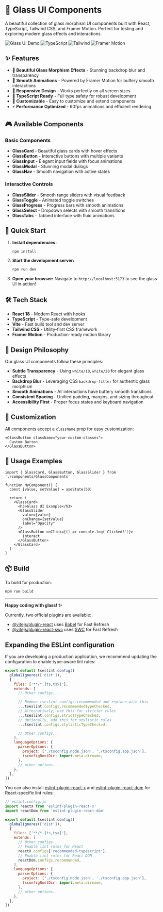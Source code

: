 # 🌟 Glass UI Components

A beautiful collection of glass morphism UI components built with React, TypeScript, Tailwind CSS, and Framer Motion. Perfect for testing and exploring modern glass effects and interactions.

![Glass UI Demo](https://img.shields.io/badge/Demo-Live-brightgreen) ![TypeScript](https://img.shields.io/badge/TypeScript-Ready-blue) ![Tailwind](https://img.shields.io/badge/Tailwind-CSS-06B6D4) ![Framer Motion](https://img.shields.io/badge/Framer-Motion-FF0080)

## ✨ Features

- 🎨 **Beautiful Glass Morphism Effects** - Stunning backdrop blur and transparency
- 🚀 **Smooth Animations** - Powered by Framer Motion for buttery smooth interactions
- 📱 **Responsive Design** - Works perfectly on all screen sizes
- 🎯 **TypeScript Ready** - Full type safety for robust development
- 🔧 **Customizable** - Easy to customize and extend components
- ⚡ **Performance Optimized** - 60fps animations and efficient rendering

## 🎮 Available Components

### Basic Components
- **GlassCard** - Beautiful glass cards with hover effects
- **GlassButton** - Interactive buttons with multiple variants
- **GlassInput** - Elegant input fields with focus animations
- **GlassModal** - Stunning modal dialogs
- **GlassNav** - Smooth navigation with active states

### Interactive Controls
- **GlassSlider** - Smooth range sliders with visual feedback
- **GlassToggle** - Animated toggle switches
- **GlassProgress** - Progress bars with smooth animations
- **GlassSelect** - Dropdown selects with smooth transitions
- **GlassTabs** - Tabbed interface with fluid animations

## 🚀 Quick Start

1. **Install dependencies:**
   ```bash
   npm install
   ```

2. **Start the development server:**
   ```bash
   npm run dev
   ```

3. **Open your browser:**
   Navigate to `http://localhost:5173` to see the glass UI in action!

## 🛠️ Tech Stack

- **React 18** - Modern React with hooks
- **TypeScript** - Type-safe development
- **Vite** - Fast build tool and dev server
- **Tailwind CSS** - Utility-first CSS framework
- **Framer Motion** - Production-ready motion library

## 🎨 Design Philosophy

Our glass UI components follow these principles:

- **Subtle Transparency** - Using `white/10`, `white/20` for elegant glass effects
- **Backdrop Blur** - Leveraging CSS `backdrop-filter` for authentic glass morphism
- **Smooth Animations** - All interactions have buttery smooth transitions
- **Consistent Spacing** - Unified padding, margins, and sizing throughout
- **Accessibility First** - Proper focus states and keyboard navigation

## 🔧 Customization

All components accept a `className` prop for easy customization:

```tsx
<GlassButton className="your-custom-classes">
  Custom Button
</GlassButton>
```

## 🎯 Usage Examples

```tsx
import { GlassCard, GlassButton, GlassSlider } from './components/GlassComponents'

function MyComponent() {
  const [value, setValue] = useState(50)
  
  return (
    <GlassCard>
      <h3>Glass UI Example</h3>
      <GlassSlider 
        value={value} 
        onChange={setValue} 
        label="Opacity" 
      />
      <GlassButton onClick={() => console.log('Clicked!')}>
        Interact
      </GlassButton>
    </GlassCard>
  )
}
```

## 📦 Build

To build for production:

```bash
npm run build
```

---

**Happy coding with glass! ✨**

Currently, two official plugins are available:

- [@vitejs/plugin-react](https://github.com/vitejs/vite-plugin-react/blob/main/packages/plugin-react) uses [Babel](https://babeljs.io/) for Fast Refresh
- [@vitejs/plugin-react-swc](https://github.com/vitejs/vite-plugin-react/blob/main/packages/plugin-react-swc) uses [SWC](https://swc.rs/) for Fast Refresh

## Expanding the ESLint configuration

If you are developing a production application, we recommend updating the configuration to enable type-aware lint rules:

```js
export default tseslint.config([
  globalIgnores(['dist']),
  {
    files: ['**/*.{ts,tsx}'],
    extends: [
      // Other configs...

      // Remove tseslint.configs.recommended and replace with this
      ...tseslint.configs.recommendedTypeChecked,
      // Alternatively, use this for stricter rules
      ...tseslint.configs.strictTypeChecked,
      // Optionally, add this for stylistic rules
      ...tseslint.configs.stylisticTypeChecked,

      // Other configs...
    ],
    languageOptions: {
      parserOptions: {
        project: ['./tsconfig.node.json', './tsconfig.app.json'],
        tsconfigRootDir: import.meta.dirname,
      },
      // other options...
    },
  },
])
```

You can also install [eslint-plugin-react-x](https://github.com/Rel1cx/eslint-react/tree/main/packages/plugins/eslint-plugin-react-x) and [eslint-plugin-react-dom](https://github.com/Rel1cx/eslint-react/tree/main/packages/plugins/eslint-plugin-react-dom) for React-specific lint rules:

```js
// eslint.config.js
import reactX from 'eslint-plugin-react-x'
import reactDom from 'eslint-plugin-react-dom'

export default tseslint.config([
  globalIgnores(['dist']),
  {
    files: ['**/*.{ts,tsx}'],
    extends: [
      // Other configs...
      // Enable lint rules for React
      reactX.configs['recommended-typescript'],
      // Enable lint rules for React DOM
      reactDom.configs.recommended,
    ],
    languageOptions: {
      parserOptions: {
        project: ['./tsconfig.node.json', './tsconfig.app.json'],
        tsconfigRootDir: import.meta.dirname,
      },
      // other options...
    },
  },
])
```
